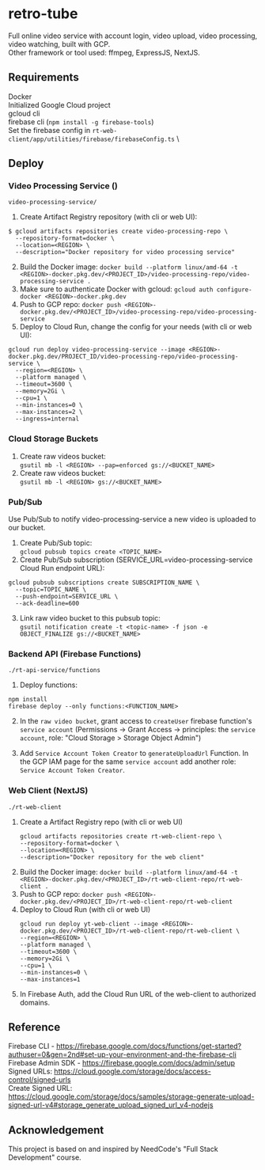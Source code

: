 # retro-tube
Full online video service with account login, video upload, video processing, video watching, built with GCP. \
Other framework or tool used: ffmpeg, ExpressJS, NextJS.

## Requirements
Docker \
Initialized Google Cloud project \
gcloud cli \
firebase cli (`npm install -g firebase-tools`)\
Set the firebase config in `rt-web-client/app/utilities/firebase/firebaseConfig.ts` \

## Deploy
### Video Processing Service ()
`video-processing-service/`
1. Create Artifact Registry repository (with cli or web UI): 
```
$ gcloud artifacts repositories create video-processing-repo \
  --repository-format=docker \
  --location=<REGION> \
  --description="Docker repository for video processing service"
```
2. Build the Docker image:  `docker build --platform linux/amd-64 -t <REGION>-docker.pkg.dev/<PROJECT_ID>/video-processing-repo/video-processing-service .`
3. Make sure to authenticate Docker with gcloud: `gcloud auth configure-docker <REGION>-docker.pkg.dev`
4. Push to GCP repo: `docker push <REGION>-docker.pkg.dev/<PROJECT_ID>/video-processing-repo/video-processing-service`
5. Deploy to Cloud Run, change the config for your needs (with cli or web UI):
```
gcloud run deploy video-processing-service --image <REGION>-docker.pkg.dev/PROJECT_ID/video-processing-repo/video-processing-service \
  --region=<REGION> \
  --platform managed \
  --timeout=3600 \
  --memory=2Gi \
  --cpu=1 \
  --min-instances=0 \
  --max-instances=2 \
  --ingress=internal

```
### Cloud Storage Buckets
1. Create raw videos bucket: \
`gsutil mb -l <REGION> --pap=enforced gs://<BUCKET_NAME>`
2. Create raw videos bucket: \
`gsutil mb -l <REGION> gs://<BUCKET_NAME>`

### Pub/Sub
Use Pub/Sub to notify video-processing-service a new video is uploaded to our bucket.
1. Create Pub/Sub topic: \
`gcloud pubsub topics create <TOPIC_NAME>`
2. Create Pub/Sub subscription (SERVICE_URL=video-processing-service Cloud Run endpoint URL):
```
gcloud pubsub subscriptions create SUBSCRIPTION_NAME \
  --topic=TOPIC_NAME \
  --push-endpoint=SERVICE_URL \
  --ack-deadline=600
```
3. Link raw video bucket to this pubsub topic: \
`gsutil notification create -t <topic-name> -f json -e OBJECT_FINALIZE gs://<BUCKET_NAME>`

### Backend API (Firebase Functions)
`./rt-api-service/functions`
1. Deploy functions:
```
npm install
firebase deploy --only functions:<FUNCTION_NAME>
```
2. In the `raw video bucket`, grant access to `createUser` firebase function's `service account` (Permissions -> Grant Access -> principles: the `service account`, role: "Cloud Storage > Storage Object Admin")

3. Add `Service Account Token Creator` to `generateUploadUrl` Function. In the GCP IAM page for the same `service account` add another role: `Service Account Token Creator`.

### Web Client (NextJS)
`./rt-web-client`
1. Create a Artifact Registry repo (with cli or web UI)
    ```
    gcloud artifacts repositories create rt-web-client-repo \
    --repository-format=docker \
    --location=<REGION> \
    --description="Docker repository for the web client"
    ```
2. Build the Docker image:  `docker build --platform linux/amd-64 -t <REGION>-docker.pkg.dev/<PROJECT_ID>/rt-web-client-repo/rt-web-client .`
3. Push to GCP repo: `docker push <REGION>-docker.pkg.dev/<PROJECT_ID>/rt-web-client-repo/rt-web-client`
4. Deploy to Cloud Run (with cli or web UI)
    ```
    gcloud run deploy yt-web-client --image <REGION>-docker.pkg.dev/<PROJECT_ID>/rt-web-client-repo/rt-web-client \
    --region=<REGION> \
    --platform managed \
    --timeout=3600 \
    --memory=2Gi \
    --cpu=1 \
    --min-instances=0 \
    --max-instances=1
    ```
5. In Firebase Auth, add the Cloud Run URL of the web-client to authorized domains.

## Reference
Firebase CLI - https://firebase.google.com/docs/functions/get-started?authuser=0&gen=2nd#set-up-your-environment-and-the-firebase-cli \
Firebase Admin SDK - https://firebase.google.com/docs/admin/setup \
Signed URLs: https://cloud.google.com/storage/docs/access-control/signed-urls \
Create Signed URL: https://cloud.google.com/storage/docs/samples/storage-generate-upload-signed-url-v4#storage_generate_upload_signed_url_v4-nodejs

## Acknowledgement
This project is based on and inspired by NeedCode's "Full Stack Development" course.

